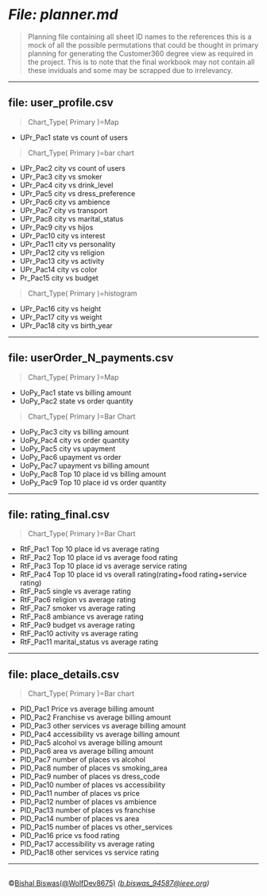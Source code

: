 # **_File: planner.md_**

>Planning file containing all sheet ID names to the references 
> this is a mock of all the possible permutations that could be thought 
> in primary planning for generating the Customer360 degree view as required
> in the project. This is to note that the final workbook may not contain all these
> inviduals and some may be scrapped due to irrelevancy.


---
## **file: user_profile.csv**

>	Chart_Type( Primary )=Map
- UPr_Pac1		state vs count of users

>	Chart_Type( Primary )=bar chart
- UPr_Pac2		city vs count of users
- UPr_Pac3		city vs smoker
- UPr_Pac4		city vs drink_level
- UPr_Pac5		city vs dress_preference
- UPr_Pac6		city vs ambience
- UPr_Pac7		city vs transport
- UPr_Pac8		city vs marital_status
- UPr_Pac9		city vs hijos
- UPr_Pac10		city vs interest
- UPr_Pac11		city vs personality
- UPr_Pac12		city vs religion
- UPr_Pac13		city vs activity
- UPr_Pac14		city vs color
- Pr_Pac15		city vs budget
	
>	Chart_Type( Primary )=histogram

- UPr_Pac16		city vs height
- UPr_Pac17		city vs weight
- UPr_Pac18		city vs birth_year

--- 		
## **file: userOrder_N_payments.csv**

>	Chart_Type( Primary )=Map
- UoPy_Pac1		state vs billing amount
- UoPy_Pac2		state vs order quantity
	
>	Chart_Type( Primary )=Bar Chart
- UoPy_Pac3		city vs billing amount
- UoPy_Pac4		city vs order quantity
- UoPy_Pac5		city vs upayment
- UoPy_Pac6		upayment vs order
- UoPy_Pac7		upayment vs billing amount
- UoPy_Pac8		Top 10 place id vs billing amount 
- UoPy_Pac9		Top 10 place id vs order quantity

---
## **file: rating_final.csv**

>	Chart_Type( Primary )=Bar Chart
- RtF_Pac1		Top 10 place id vs average rating
- RtF_Pac2		Top 10 place id vs average food rating
- RtF_Pac3		Top 10 place id vs average service rating
- RtF_Pac4		Top 10 place id vs overall rating(rating+food rating+service rating)
- RtF_Pac5		single vs average rating
- RtF_Pac6		religion vs average rating
- RtF_Pac7		smoker vs average rating
- RtF_Pac8		ambiance vs average rating
- RtF_Pac9		budget vs average rating
- RtF_Pac10		activity vs average rating
- RtF_Pac11		marital_status vs average rating

---	
## **file: place_details.csv**

>	Chart_Type( Primary )=Bar chart
- PlD_Pac1		Price vs average billing amount
- PlD_Pac2		Franchise vs average billing amount
- PlD_Pac3		other services vs average billing amount
- PlD_Pac4		accessibility vs average billing amount
- PlD_Pac5		alcohol vs average billing amount
- PlD_Pac6		area vs average billing amount
- PlD_Pac7		number of places vs alcohol 
- PlD_Pac8		number of places vs smoking_area	
- PlD_Pac9		number of places vs dress_code	
- PlD_Pac10		number of places vs accessibility	
- PlD_Pac11		number of places vs price	
- PlD_Pac12		number of places vs ambience	
- PlD_Pac13		number of places vs franchise	
- PlD_Pac14		number of places vs area	
- PlD_Pac15		number of places vs other_services
- PlD_Pac16		price vs food rating
- PlD_Pac17		accessibility vs average rating
- PlD_Pac18		other services vs service rating

---
## 
&copy;[Bishal Biswas(@WolfDev8675)](https://github.com/WolfDev8675)
_(b.biswas_94587@ieee.org)_